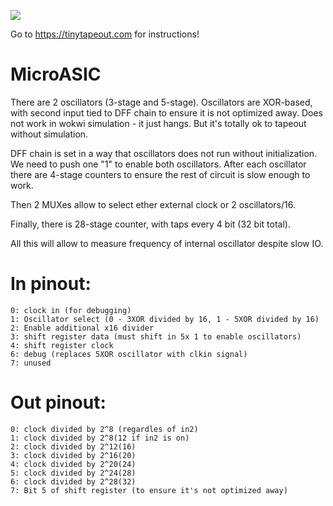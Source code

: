 ![](../../workflows/wokwi/badge.svg)

Go to https://tinytapeout.com for instructions!

# MicroASIC

There are 2 oscillators (3-stage and 5-stage). Oscillators are XOR-based, with second input tied to DFF chain to ensure it is not optimized away. 
Does not work in wokwi simulation - it just hangs. But it's totally ok to tapeout without simulation. 

DFF chain is set in a way that oscillators does not run without initialization. We need to push one "1" to enable both oscillators.
After each oscillator there are 4-stage counters to ensure the rest of circuit is slow enough to work. 

Then 2 MUXes allow to select ether external clock or 2 oscillators/16. 

Finally, there is 28-stage counter, with taps every 4 bit (32 bit total). 

All this will allow to measure frequency of internal oscillator despite slow IO.

# In pinout: 
```
0: clock in (for debugging)
1: Oscillator select (0 - 3XOR divided by 16, 1 - 5XOR divided by 16)
2: Enable additional x16 divider
3: shift register data (must shift in 5x 1 to enable oscillators)
4: shift register clock
6: debug (replaces 5XOR oscillator with clkin signal)
7: unused
```

# Out pinout: 
```
0: clock divided by 2^8 (regardles of in2)
1: clock divided by 2^8(12 if in2 is on)
2: clock divided by 2^12(16)
3: clock divided by 2^16(20)
4: clock divided by 2^20(24)
5: clock divided by 2^24(28)
6: clock divided by 2^28(32)
7: Bit 5 of shift register (to ensure it's not optimized away)
```

